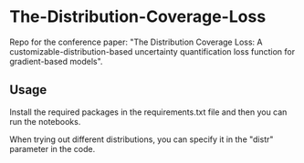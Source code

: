 # The-Distribution-Coverage-Loss
Repo for the conference paper: "The Distribution Coverage Loss: A customizable-distribution-based uncertainty quantification loss function for gradient-based models".

## Usage
Install the required packages in the requirements.txt file and then you can run the notebooks. 

When trying out different distributions, you can specify it in the "distr" parameter in the code. 
